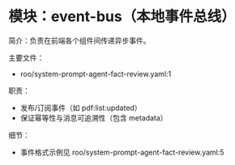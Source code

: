 # 模块：event-bus（本地事件总线）

简介：负责在前端各个组件间传递异步事件。

主要文件：
- roo/system-prompt-agent-fact-review.yaml:1

职责：
- 发布/订阅事件（如 pdf:list:updated）
- 保证幂等性与消息可追溯性（包含 metadata）

细节：
- 事件格式示例见 roo/system-prompt-agent-fact-review.yaml:5
